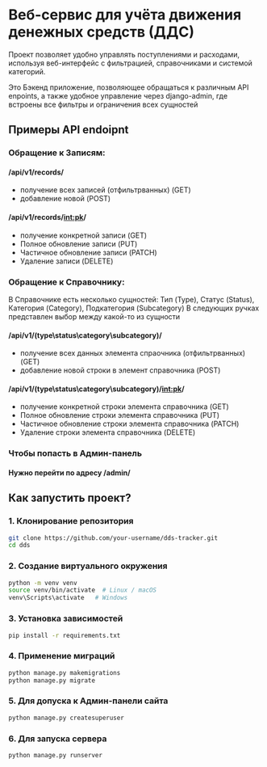 # Веб-сервис для учёта движения денежных средств (ДДС)
Проект позволяет удобно управлять поступлениями и расходами, используя веб-интерфейс с фильтрацией, справочниками и системой категорий.

Это Бэкенд приложение, позволяющее обращаться к различным API enpoints, а также удобное управление через django-admin, где встроены все фильтры и ограничения всех сущностей
## Примеры API endoipnt
### Обращение к Записям:
#### /api/v1/records/
- получение всех записей (отфильтрванных) (GET)
- добавление новой (POST)
#### /api/v1/records/<int:pk>/
 - получение конкретной записи (GET)
 - Полное обновление записи (PUT)
 - Частичное обновление записи (PATCH)
 - Удаление записи (DELETE)
### Обращение к Справочнику:
В Справочнике есть несколько сущностей: Тип (Type), Статус (Status), Категория (Category), Подкатегория (Subcategory)
В следующих ручках представлен выбор между какой-то из сущности
#### /api/v1/(type\status\category\subcategory)/
- получение всех данных элемента спраочника (отфильтрванных) (GET)
- добавление новой строки в элемент справочника (POST)
#### /api/v1/(type\status\category\subcategory)/<int:pk>/
 - получение конкретной строки элемента справочника (GET)
 - Полное обновление строки элемента справочника (PUT)
 - Частичное обновление строки элемента справочника (PATCH)
 - Удаление строки элемента справочника (DELETE)

### Чтобы попасть в Админ-панель
#### Нужно перейти по адресу /admin/
## Как запустить проект?

### 1. Клонирование репозитория

```bash
git clone https://github.com/your-username/dds-tracker.git
cd dds
```
### 2. Создание виртуального окружения

```bash
python -m venv venv
source venv/bin/activate  # Linux / macOS
venv\Scripts\activate   # Windows
```

### 3. Установка зависимостей
```bash
pip install -r requirements.txt
```

### 4. Применение миграций
```bash
python manage.py makemigrations
python manage.py migrate
```

### 5. Для допуска к Админ-панели сайта
```bash
python manage.py createsuperuser
```
### 6. Для запуска сервера
```bash
python manage.py runserver
```

## 

